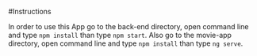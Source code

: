 #Instructions

In order to use this App go to the back-end directory, open command line and type `npm install` than type `npm start`. 
Also go to the movie-app directory, open command line and type `npm install` than type `ng serve`. 
